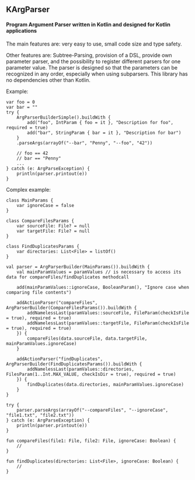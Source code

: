 ## KArgParser

#### Program Argument Parser written in Kotlin and designed for Kotlin applications

The main features are: very easy to use, small code size and type safety.

Other features are: Subtree-Parsing, provision of a DSL, provide own parameter parser, and the possibility to register different parsers for one parameter value. 
The parser is designed so that the parameters can be recognized in any order, especially when using subparsers.
This library has no dependencies other than Kotlin.

Example:

    var foo = 0
    var bar = ""
    try {
        ArgParserBuilderSimple().buildWith {
            add("foo", IntParam { foo = it }, "Description for foo", required = true)
            add("bar", StringParam { bar = it }, "Description for bar")
        }
        .parseArgs(arrayOf("--bar", "Penny", "--foo", "42"))
        
        // foo == 42
        // bar == "Penny"
        ...
    } catch (e: ArgParseException) {
        println(parser.printout(e))
    }
    


Complex example:

    class MainParams {
        var ignoreCase = false
    }

    class CompareFilesParams {
        var sourceFile: File? = null
        var targetFile: File? = null
    }
    
    class FindDuplicatesParams {
        var directories: List<File> = listOf()
    }

    val parser = ArgParserBuilder(MainParams()).buildWith {
        val mainParamValues = paramValues // is necessary to access its data for compareFiles/findDuplicates methodcall
        
        add(mainParamValues::ignoreCase, BooleanParam(), "Ignore case when comparing file contents")
        
        addActionParser("compareFiles", ArgParserBuilder(CompareFilesParams()).buildWith {
            addNamelessLast(paramValues::sourceFile, FileParam(checkIsFile = true), required = true)
            addNamelessLast(paramValues::targetFile, FileParam(checkIsFile = true), required = true)
        }) {
            compareFiles(data.sourceFile, data.targetFile, mainParamValues.ignoreCase)
        }
        
        addActionParser("findDuplicates", ArgParserBuilder(FindDuplicatesParams()).buildWith {
            addNamelessLast(paramValues::directories, FilesParam(1..Int.MAX_VALUE, checkIsDir = true), required = true)
        }) {
            findDuplicates(data.directories, mainParamValues.ignoreCase)
        }
    }
    
    try {
        parser.parseArgs(arrayOf("--compareFiles", "--ignoreCase", "file1.txt", "file2.txt"))
    } catch (e: ArgParseException) {
        println(parser.printout(e))
    }
    
    fun compareFiles(file1: File, file2: File, ignoreCase: Boolean) {
        //
    }
    
    fun findDuplicates(directories: List<File>, ignoreCase: Boolean) {
        //
    }